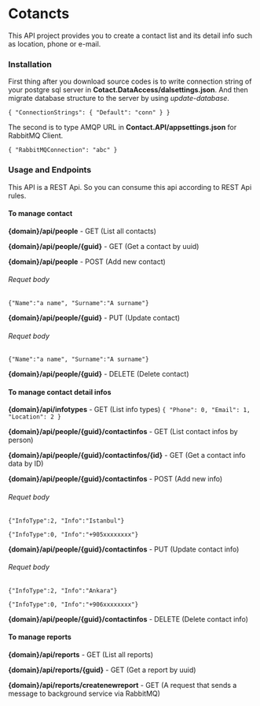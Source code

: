 # Cotancts

This API project provides you to create a contact list and its detail info such as location, phone or e-mail. 

### Installation
First thing after you download source codes is to write connection string of your postgre sql server in **Cotact.DataAccess/dalsettings.json**. And then migrate database structure to the server by using *update-database*.

`{
  "ConnectionStrings": {
    "Default": "conn"
  }
}`

The second is to type AMQP URL in **Contact.API/appsettings.json** for RabbitMQ Client.

`{
  "RabbitMQConnection": "abc"
  }`

### Usage and Endpoints

This API is a REST Api. So you can consume this api according to REST Api rules.

#### To manage contact
**{domain}/api/people** - GET 	 				(List all contacts)

**{domain}/api/people/{guid}** - GET		(Get a contact by uuid)

**{domain}/api/people** - POST				(Add new contact)
###### Requet body
`{"Name":"a name", "Surname":"A surname"}`

**{domain}/api/people/{guid}** - PUT	(Update contact)
###### Requet body
`{"Name":"a name", "Surname":"A surname"}`

**{domain}/api/people/{guid}** - DELETE (Delete contact)

#### To manage contact detail infos

**{domain}/api/infotypes** - GET (List info types)
`{
        "Phone": 0,
        "Email": 1,
        "Location": 2
}`

**{domain}/api/people/{guid}/contactinfos** - GET (List contact infos by person)

**{domain}/api/people/{guid}/contactinfos/{id}** - GET (Get a contact info data by ID)

**{domain}/api/people/{guid}/contactinfos** - POST (Add new info)
###### Requet body
`{"InfoType":2, "Info":"Istanbul"}`

`{"InfoType":0, "Info":"+905xxxxxxxx"}`

**{domain}/api/people/{guid}/contactinfos** - PUT (Update contact info)
###### Requet body
`{"InfoType":2, "Info":"Ankara"}`

`{"InfoType":0, "Info":"+906xxxxxxxx"}`

**{domain}/api/people/{guid}/contactinfos** - DELETE (Delete contact info)

#### To manage reports

**{domain}/api/reports** - GET (List all reports)

**{domain}/api/reports/{guid}** - GET (Get a report by uuid)

**{domain}/api/reports/createnewreport** - GET (A request that sends a message to background service via RabbitMQ)
